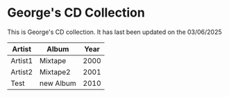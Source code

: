 # George's CD Collection

This is George's CD collection. It has last been updated on the 03/06/2025 

| Artist | Album | Year |
|--------|-------|------|
| Artist1 | Mixtape | 2000 |
| Artist2 | Mixtape2 | 2001 |
| Test | new Album |  2010 |

